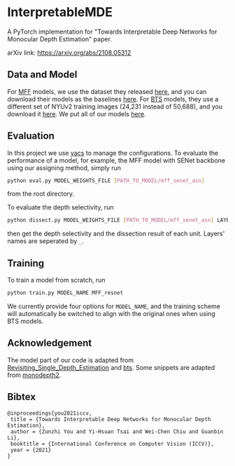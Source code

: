 # InterpretableMDE
A PyTorch implementation for "Towards Interpretable Deep Networks for Monocular Depth Estimation" paper.

arXiv link: https://arxiv.org/abs/2108.05312



## Data and Model

For [MFF](https://github.com/JunjH/Revisiting_Single_Depth_Estimation) models, we use the dataset they released [here](https://drive.google.com/file/d/1WoOZOBpOWfmwe7bknWS5PMUCLBPFKTOw/view?usp=sharing), and you can download their models as the baselines [here](https://drive.google.com/file/d/1QaUkdOiGpMuzMeWCGbey0sT0wXY0xtsj/view?usp=sharing). For [BTS](https://github.com/cogaplex-bts/bts) models, they use a different set of NYUv2 training images (24,231 instead of 50,688), and you download it [here](https://drive.google.com/file/d/1vh5KsqpgiFWEBzWCImoIEsQANb6djgFC/view?usp=sharing). We put all of our models [here](https://drive.google.com/drive/folders/1zvTpuE00-thzyjUaYR5vK1LJnQgigF6E?usp=sharing).



## Evaluation

In this project we use [yacs](https://github.com/rbgirshick/yacs) to manage the configurations. To evaluate the performance of a model, for example, the MFF model with SENet backbone using our assigning method, simply run

```sh
python eval.py MODEL_WEIGHTS_FILE [PATH_TO_MODEL/mff_senet_asn]
```

from the root directory.

To evaluate the depth selectivity, run

```sh
python dissect.py MODEL_WEIGHTS_FILE [PATH_TO_MODEL/mff_senet_asn] LAYERS D_MFF ON_TRAINING_DATA True
```

then get the depth selectivity and the dissection result of each unit. Layers' names are seperated by `_`.



## Training

To train a model from scratch, run

```sh
python train.py MODEL_NAME MFF_resnet
```

We currently provide four options for `MODEL_NAME`, and the training scheme will automatically be switched to align with the original ones when using BTS models.



## Acknowledgement

The model part of our code is adapted from [Revisiting_Single_Depth_Estimation](https://github.com/JunjH/Revisiting_Single_Depth_Estimation) and [bts](https://github.com/cogaplex-bts/bts). Some snippets are adapted from [monodepth2](https://github.com/nianticlabs/monodepth2).



## Bibtex

```
@inproceedings{you2021iccv,
 title = {Towards Interpretable Deep Networks for Monocular Depth Estimation},
 author = {Zunzhi You and Yi-Hsuan Tsai and Wei-Chen Chiu and Guanbin Li},
 booktitle = {International Conference on Computer Vision (ICCV)},
 year = {2021}
}
```

